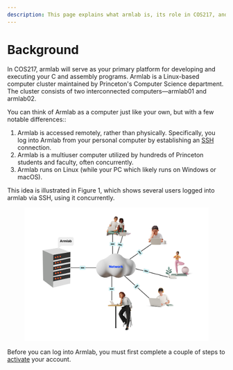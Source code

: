```yaml
---
description: This page explains what armlab is, its role in COS217, and how it is accessed.
---
```


# Background

In COS217, armlab will serve as your primary platform for developing and executing your C and assembly programs. Armlab is a Linux-based computer cluster maintained by Princeton's Computer Science department. The cluster consists of two interconnected computers—armlab01 and armlab02.&#x20;

You can think of Armlab as a computer just like your own, but with a few notable differences::

1. Armlab is accessed remotely, rather than physically. Specifically, you log into Armlab from your personal computer by establishing an [SSH](logging-into-armlab/ssh-protocol.md) connection.&#x20;
2. Armlab is a multiuser computer utilized by hundreds of Princeton students and faculty, often concurrently.
3. Armlab runs on Linux (while your PC which likely runs on Windows or macOS). &#x20;

This idea is illustrated in Figure 1, which shows several users logged into armlab via SSH, using it concurrently.&#x20;

<figure><img src="../../.gitbook/assets/Group 12 (1) (1).png" alt="" width="563"><figcaption></figcaption></figure>

Before you can log into Armlab, you must first complete a couple of steps to [activate](activating-your-armlab-account.md) your account.
